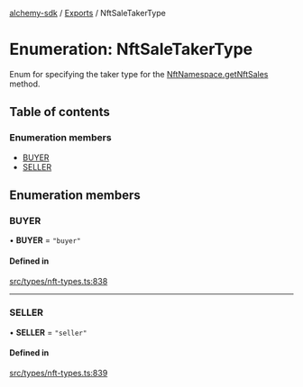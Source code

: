 [alchemy-sdk](../README.md) / [Exports](../modules.md) / NftSaleTakerType

# Enumeration: NftSaleTakerType

Enum for specifying the taker type for the [NftNamespace.getNftSales](../classes/NftNamespace.md#getnftsales)
method.

## Table of contents

### Enumeration members

- [BUYER](NftSaleTakerType.md#buyer)
- [SELLER](NftSaleTakerType.md#seller)

## Enumeration members

### BUYER

• **BUYER** = `"buyer"`

#### Defined in

[src/types/nft-types.ts:838](https://github.com/alchemyplatform/alchemy-sdk-js/blob/1ee40cb2/src/types/nft-types.ts#L838)

___

### SELLER

• **SELLER** = `"seller"`

#### Defined in

[src/types/nft-types.ts:839](https://github.com/alchemyplatform/alchemy-sdk-js/blob/1ee40cb2/src/types/nft-types.ts#L839)
